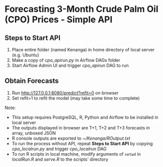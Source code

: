 # Forecasting 3-Month Crude Palm Oil (CPO) Prices - Simple API

## Steps to Start API
1. Place entire folder (named Kenanga) in home directory of local server (e.g. Ubuntu)
2. Make a copy of *cpo_apirun.py* in Airflow DAGs folder
3. Start Airflow Admin UI and trigger *cpo_apirun* DAG to run

## Obtain Forecasts
1. Run http://127.0.0.1:8080/predict?refit=0 on browser
2. Set refit=1 to refit the model (may take some time to complete)


Note:
* This setup requires PostgreSQL, R, Python and Airflow to be installed in local server
* The outputs displayed in browser are T+1, T+2 and T+3 forecasts in array, unboxed JSON
* R console outputs are exported to *~/Kenanga/ROutput.txt*
* To run the process without API, repeat **Steps to Start API** by copying *cpo_localrun.py* and trigger *cpo_localrun* DAG
* To run R scripts in local machine, modify arguments of `setwd` in *localRun.R* and *serve.R* to the scripts' directory
